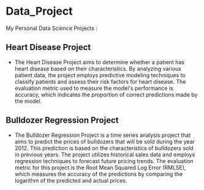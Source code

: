 # Data_Project
My Personal Data Science Projects : 
## Heart Disease Project
* The Heart Disease Project aims to determine whether a patient has heart disease based on their characteristics. By analyzing various patient data, the project employs predictive modeling techniques to classify patients and assess their risk factors for heart disease. The evaluation metric used to measure the model's performance is accuracy, which indicates the proportion of correct predictions made by the model.

## Bulldozer Regression Project
* The Bulldozer Regression Project is a time series analysis project that aims to predict the prices of bulldozers that will be sold during the year 2012. This prediction is based on the characteristics of bulldozers sold in previous years. The project utilizes historical sales data and employs regression techniques to forecast future pricing trends. The evaluation metric for this project is the Root Mean Squared Log Error (RMLSE), which measures the accuracy of the predictions by comparing the logarithm of the predicted and actual prices.
